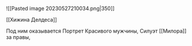 ![[Pasted image 20230527210034.png|350]]

[[Хижина Делдеса]]

Под ним оказывается Портрет Красивого мужчины, Силуэт [[Милора]] за правы, 
